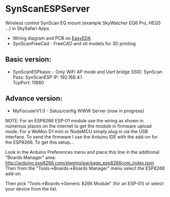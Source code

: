 # SynScanESPServer


Wireless control SynScan EQ mount   (example SkyWatcher EQ6 Pro, HEQ5 ...) in SkySafari Apps
 

*  Wiring diagram and PCB on [EasyEDA](https://easyeda.com/hujer.roman/wifi-for-synscan)
*  SynScanFreeCad     -  FreeCAD and stl models for 3D printing


## Basic version:

*  SynScanESPbasic  -  Only WiFi AP mode and Uart bridge 
			SSID:  SynScan
			Pass:  SynScanESP
			IP:  192.168.4.1  
			TcpPort: 11880 

## Advance version:

* MyFocuserV1.0	  -  Satus/config WWW Server (now in progress)

NOTE:
For an ESP8266 ESP-01 module use the wiring as shown in numerous places on the internet to get the module in firmware upload mode. For a WeMos D1 mini or NodeMCU simply plug in via the USB interface. To send the firmware I use the Arduino IDE with the add-on for the ESP8266. To get this setup...

Look in the Arduino Preferences menu and place this line in the additional "Boards Manager" area: http://arduino.esp8266.com/staging/package_esp8266com_index.json Then from the "Tools->Boards->Boards Manager" menu select the ESP8266 add-on.

Then pick "Tools->Boards->Generic 8266 Module" (for an ESP-01) or select your device from the list.




